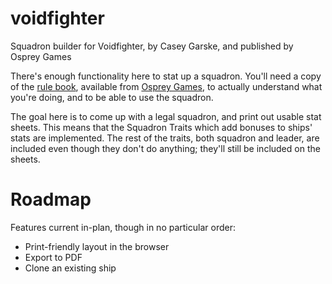 # voidfighter

Squadron builder for Voidfighter, by Casey Garske, and published by Osprey Games

There's enough functionality here to stat up a squadron. You'll need a copy of the
[rule book](https://www.ospreypublishing.com/us/voidfighter-9781472866448/),
available from [Osprey Games](https://www.ospreypublishing.com/us/osprey-games/),
to actually understand what you're doing, and to be able to use the squadron.

The goal here is to come up with a legal squadron, and print out usable stat
sheets. This means that the Squadron Traits which add bonuses to ships' stats are
implemented. The rest of the traits, both squadron and leader, are included even
though they don't do anything; they'll still be included on the sheets.

# Roadmap

Features current in-plan, though in no particular order:

- Print-friendly layout in the browser
- Export to PDF
- Clone an existing ship
